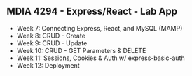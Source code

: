 ## MDIA 4294 - Express/React - Lab App
- Week 7: Connecting Express, React, and MySQL (MAMP)
- Week 8: CRUD - Create
- Week 9: CRUD - Update
- Week 10: CRUD - GET Parameters & DELETE
- Week 11: Sessions, Cookies & Auth w/ express-basic-auth
- Week 12: Deployment